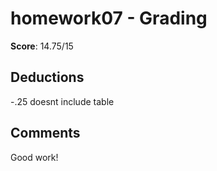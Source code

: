homework07 - Grading
===================

**Score**: 14.75/15

Deductions
----------

-.25 doesnt include table

Comments
--------
Good work!
